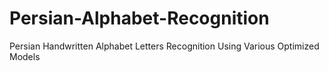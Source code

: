 # Persian-Alphabet-Recognition
Persian Handwritten Alphabet Letters Recognition Using Various Optimized Models 
